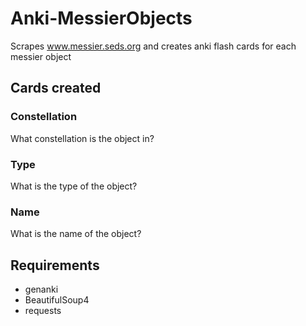 # Anki-MessierObjects
Scrapes www.messier.seds.org and creates anki flash cards for each messier object

## Cards created

### Constellation
What constellation is the object in?

### Type
What is the type of the object?

### Name
What is the name of the object?

## Requirements
* genanki
* BeautifulSoup4
* requests
